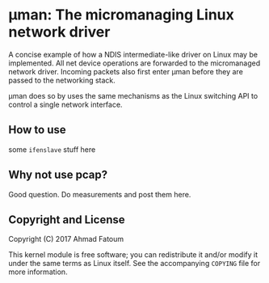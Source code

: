 # μman: The micromanaging Linux network driver

A concise example of how a NDIS intermediate-like driver on Linux may be implemented. All net device operations are forwarded to the micromanaged network driver. Incoming packets also first enter μman before they are passed to the networking stack.

μman does so by uses the same mechanisms as the Linux switching API to control a single network interface.

## How to use

some `ifenslave` stuff here

## Why not use pcap?

Good question. Do measurements and post them here.

## Copyright and License

Copyright (C) 2017 Ahmad Fatoum

This kernel module is free software; you can redistribute it and/or modify it under the same terms as Linux itself. See the accompanying `COPYING` file for more information.
